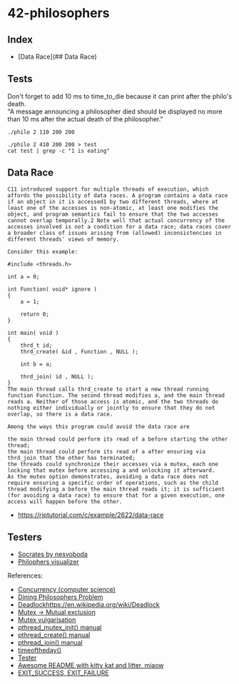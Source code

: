 # 42-philosophers

## Index
- [Data Race](## Data Race)


## Tests

Don't forget to add 10 ms to time_to_die because it can print after the philo's death. <br>
"A message announcing a philosopher died should be displayed no more than 10 ms after the actual death of the philosopher."

```
./philo 2 110 200 200

./philo 2 410 200 200 > test
cat test | grep -c "1 is eating"
```

## Data Race

```
C11 introduced support for multiple threads of execution, which affords the possibility of data races. A program contains a data race if an object in it is accessed1 by two different threads, where at least one of the accesses is non-atomic, at least one modifies the object, and program semantics fail to ensure that the two accesses cannot overlap temporally.2 Note well that actual concurrency of the accesses involved is not a condition for a data race; data races cover a broader class of issues arising from (allowed) inconsistencies in different threads' views of memory.

Consider this example:

#include <threads.h>

int a = 0;

int Function( void* ignore )
{
    a = 1;

    return 0;
}

int main( void )
{
    thrd_t id;
    thrd_create( &id , Function , NULL );

    int b = a;

    thrd_join( id , NULL );
}
The main thread calls thrd_create to start a new thread running function Function. The second thread modifies a, and the main thread reads a. Neither of those access is atomic, and the two threads do nothing either individually or jointly to ensure that they do not overlap, so there is a data race.

Among the ways this program could avoid the data race are

the main thread could perform its read of a before starting the other thread;
the main thread could perform its read of a after ensuring via thrd_join that the other has terminated;
the threads could synchronize their accesses via a mutex, each one locking that mutex before accessing a and unlocking it afterward.
As the mutex option demonstrates, avoiding a data race does not require ensuring a specific order of operations, such as the child thread modifying a before the main thread reads it; it is sufficient (for avoiding a data race) to ensure that for a given execution, one access will happen before the other.
```
- https://riptutorial.com/c/example/2622/data-race


## Testers

- [Socrates by nesvoboda](https://github.com/nesvoboda/socrates)
- [Philophers visualizer](https://nafuka11.github.io/philosophers-visualizer/)

References:
- [Concurrency (computer science)](https://en.wikipedia.org/wiki/Concurrency_(computer_science))
- [Dining Philosophers Problem](https://en.wikipedia.org/wiki/Dining_philosophers_problem)
- [Deadlock]()https://en.wikipedia.org/wiki/Deadlock
- [Mutex -> Mutual exclusion](https://en.wikipedia.org/wiki/Mutual_exclusion)
- [Mutex vulgarisation](https://stackoverflow.com/questions/34524/what-is-a-mutex)
- [pthread_mutex_init() manual](https://linux.die.net/man/3/pthread_mutex_init)
- [pthread_create() manual](https://linux.die.net/man/3/pthread_create)
- [pthread_join() manual](https://linux.die.net/man/3/pthread_join)
- [timeoftheday()](https://linuxhint.com/gettimeofday_c_language/)
- [Tester](https://github.com/newlinuxbot/Philosphers-42Project-Tester/blob/master/start.sh)
- [Awesome README with kitty kat and litter. miaow](https://github.com/lavrenovamaria/42-philosophers)
- [EXIT_SUCCESS, EXIT_FAILURE](https://en.cppreference.com/w/c/program/EXIT_status)